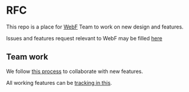 # RFC

This repo is a place for [WebF](https://github.com/openwebf) Team to work on new design and features.

Issues and features request relevant to WebF may be filled [here](https://github.com/openwebf/rfc/issues)

## Team work

We follow [this process](/doc/life_of_a_feature.md) to collaborate with new features. 

All working features can be [tracking in this](https://github.com/openwebf/rfc/projects?type=beta).